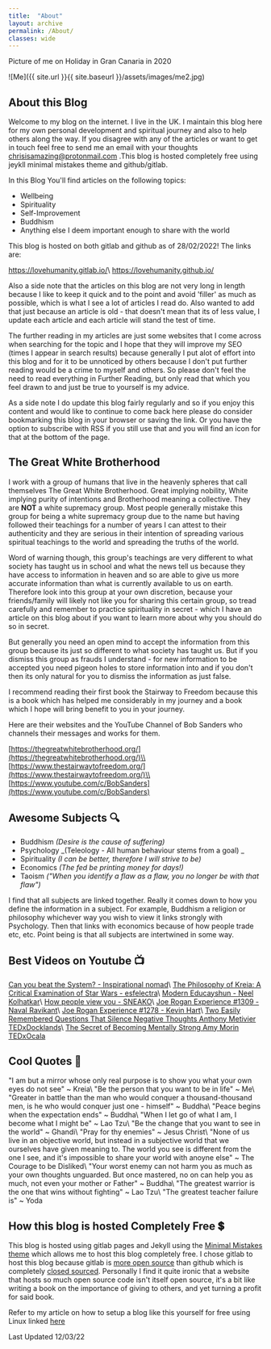 ```yaml
---
title:  "About"
layout: archive
permalink: /About/
classes: wide
---
```


Picture of me on Holiday in Gran Canaria in 2020 

![Me]({{ site.url }}{{ site.baseurl }}/assets/images/me2.jpg)

## About this Blog

Welcome to my blog on the internet. I live in the UK. I maintain this blog here for my own personal development and spiritual journey and also to help others along the way. If you disagree with any of the articles or want to get in touch feel free to send me an email with your thoughts chrisisamazing@protonmail.com .This blog is hosted completely free using jeykll minimal mistakes theme and github/gitlab. 

In this Blog You'll find articles on the following topics:

- Wellbeing   
- Spirituality 
- Self-Improvement
- Buddhism
- Anything else I deem important enough to share with the world

This blog is hosted on both gitlab and github as of 28/02/2022! The links are:

<https://lovehumanity.gitlab.io/>\\
<https://lovehumanity.github.io/>

Also a side note that the articles on this blog are not very long in length because I like to keep it quick and to the point and avoid 'filler' as much as possible, which is what I see a lot of articles I read do. Also wanted to add that just because an article is old - that doesn't mean that its of less value, I update each article and each article will stand the test of time. 

The further reading in my articles are just some websites that I come across when searching for the topic and I hope that they will improve my SEO (times I appear in search results) because generally I put alot of effort into this blog and for it to be unnoticed by others because I don't put further reading would be a crime to myself and others. So please don't feel the need to read everything in Further Reading, but only read that which you feel drawn to and just be true to yourself is my advice.

As a side note I do update this blog fairly regularly and so if you enjoy this content and would like to continue to come back here please do consider bookmarking this blog in your browser or saving the link. Or you have the option to subscribe with RSS if you still use that and you will find an icon for that at the bottom of the page. 

## The Great White Brotherhood

I work with a group of humans that live in the heavenly spheres that call themselves The Great White Brotherhood. Great implying nobility, White implying purity of intentions and Brotherhood meaning a collective. They are **NOT** a white supremacy group. Most people generally mistake this group for being a white supremacy group due to the name but having followed their teachings for a number of years I can attest to their authenticity and they are serious in their intention of spreading various spiritual teachings to the world and spreading the truths of the world. 

Word of warning though, this group's teachings are very different to what society has taught us in school and what the news tell us because they have access to information in heaven and so are able to give us more accurate information than what is currently available to us on earth. Therefore look into this group at your own discretion, because your friends/family will likely not like you for sharing this certain group, so tread carefully and remember to practice spirituality in secret - which I have an article on this blog about if you want to learn more about why you should do so in secret. 

But generally you need an open mind to accept the information from this group because its just so different to what society has taught us. But if you dismiss this group as frauds I understand - for new information to be accepted you need pigeon holes to store information into and if you don't then its only natural for you to dismiss the information as just false.

I recommend reading their first book the Stairway to Freedom because this is a book which has helped me considerably in my journey and a book which I hope will bring benefit to you in your journey.

Here are their websites and the YouTube Channel of Bob Sanders who channels their messages and works for them. 

[https://thegreatwhitebrotherhood.org/](https://thegreatwhitebrotherhood.org/)\\
[https://www.thestairwaytofreedom.org/](https://www.thestairwaytofreedom.org/)\\
[https://www.youtube.com/c/BobSanders](https://www.youtube.com/c/BobSanders)

## Awesome Subjects :mag:

- Buddhism _(Desire is the cause of suffering)_   
- Psychology _(Teleology - All human behaviour stems from a goal) _ 
- Spirituality _(I can be better, therefore I will strive to be)_  
- Economics _(The fed be printing money for days!)_  
- Taoism _("When you identify a flaw as a flaw, you no longer be with that flaw")_

I find that all subjects are linked together. Really it comes down to how you define the information in a subject. For example, Buddhism a religion or philosophy whichever way you wish to view it links strongly with Psychology. Then that links with economics because of how people trade etc, etc. Point being is that all subjects are intertwined in some way.  

## Best Videos on Youtube :tv:

[Can you beat the System? - Inspirational nomad](https://www.youtube.com/watch?v=PJBcuHGw7k4)\\
[The Philosophy of Kreia: A Critical Examination of Star Wars - esfelectra](https://www.youtube.com/watch?v=-Z0S0Z8lUTg)\\
[Modern Educayshun -  Neel Kolhatkar](https://www.youtube.com/watch?v=iKcWu0tsiZM)\\
[How people view you - SNEAKO](https://www.youtube.com/watch?v=guz7hc8RlfI)\\
[ Joe Rogan Experience #1309 - Naval Ravikant](https://www.youtube.com/watch?v=3qHkcs3kG44)\\
[ Joe Rogan Experience #1278 - Kevin Hart](https://www.youtube.com/watch?v=XW_KhFq4LQo)\\
[Two Easily Remembered Questions That Silence Negative Thoughts Anthony Metivier TEDxDocklands](https://www.youtube.com/watch?v=kvtYjdriSpM)\\
[The Secret of Becoming Mentally Strong Amy Morin TEDxOcala](https://www.youtube.com/watch?v=TFbv757kup4)

## Cool Quotes :speech_balloon:

"I am but a mirror whose only real purpose is to show you what your own eyes do not see" ~ Kreia\\
"Be the person that you want to be in life" ~ Me\\
"Greater in battle than the man who would conquer a thousand-thousand men, is he who would conquer just one - himself" ~ Buddha\\
"Peace begins when the expectation ends" ~ Buddha\\
"When I let go of what I am, I become what I might be" ~ Lao Tzu\\
"Be the change that you want to see in the world" ~ Ghandi\\
"Pray for thy enemies" ~ Jesus Christ\\
"None of us live in an objective world, but instead in a subjective world that we ourselves have given meaning to. The world you see is different from the one I see, and it's impossible to share your world with anoyne else" ~ The Courage to be Disliked\\
"Your worst enemy can not harm you as much as your own thoughts unguarded. But once mastered, no on can help you as much, not even your mother or Father" ~ Buddha\\
"The greatest warrior is the one that wins without fighting" ~ Lao Tzu\\
"The greatest teacher failure is" ~ Yoda

## How this blog is hosted Completely Free :heavy_dollar_sign:

This blog is hosted using gitlab pages and Jekyll using the [Minimal Mistakes theme](https://github.com/mmistakes/minimal-mistakes/) which allows me to host this blog completely free. I chose gitlab to host this blog because gitlab is [more open source](https://gitlab.com/gitlab-org/gitlab) than github which is completely [closed sourced](https://stackoverflow.com/questions/24254324/is-github-com-source-code-open-source). Personally I find it quite ironic that a website that hosts so much open source code isn't itself open source, it's a bit like writing a book on the importance of giving to others, and yet turning a profit for said book. 

Refer to my article on how to setup a blog like this yourself for free using Linux linked [here](https://lovehumanity.gitlab.io/productivity/Creating-a-blog-for-free/)

Last Updated 12/03/22
